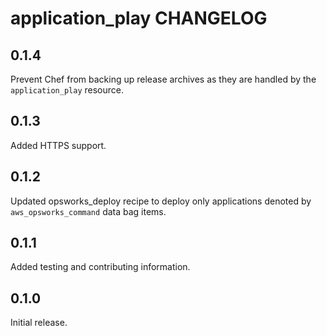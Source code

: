 # application_play CHANGELOG

## 0.1.4

Prevent Chef from backing up release archives as they are handled by the `application_play` resource.

## 0.1.3

Added HTTPS support.

## 0.1.2

Updated opsworks_deploy recipe to deploy only applications denoted by `aws_opsworks_command` data bag items.

## 0.1.1

Added testing and contributing information.

## 0.1.0

Initial release.
